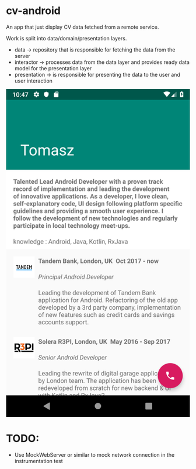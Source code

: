 # cv-android

An app that just display CV data fetched from a remote service.

Work is split into data/domain/presentation layers.
- data -> repository that is responsible for fetching the data from the server
- interactor -> processes data from the data layer and provides ready data model for the presentation layer
- presentation -> is responsible for presenting the data to the user and user interaction

![](./art/Screenshot_1.png)

# TODO:
- Use MockWebServer or similar to mock network connection in the instrumentation test

